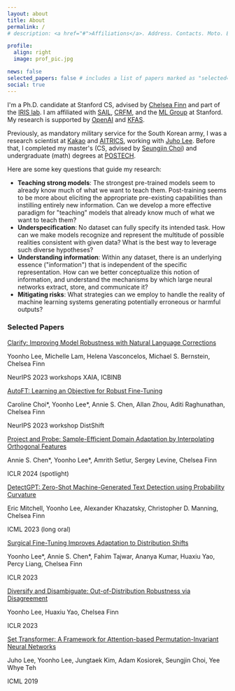 ```yaml
---
layout: about
title: About
permalink: /
# description: <a href="#">Affiliations</a>. Address. Contacts. Moto. Etc.

profile:
  align: right
  image: prof_pic.jpg

news: false
selected_papers: false # includes a list of papers marked as "selected={true}"
social: true
---
```


I'm a Ph.D. candidate at Stanford CS, advised by [Chelsea Finn](https://ai.stanford.edu/~cbfinn/) and part of the [IRIS lab](https://irislab.stanford.edu/).
I am affiliated with [SAIL](https://ai.stanford.edu/), [CRFM](https://crfm.stanford.edu/), and the [ML Group](http://ml.stanford.edu/) at Stanford.
My research is supported by [OpenAI](https://openai.com/index/superalignment-fast-grants/) and [KFAS](https://eng.kfas.or.kr/theme/kfaschanel/intl_scholarship_5.php).

Previously, as mandatory military service for the South Korean army, I was a research scientist at [Kakao](https://www.kakaocorp.com/) and [AITRICS](https://www.aitrics.com/), working with [Juho Lee](https://juho-lee.github.io/).
Before that, I completed my master's (CS, advised by [Seungjin Choi](http://mlg.postech.ac.kr/~seungjin)) and undergraduate (math) degrees at [POSTECH](https://www.postech.ac.kr/eng/).

Here are some key questions that guide my research:

- **Teaching strong models**: The strongest pre-trained models seem to already know much of what we want to teach them. Post-training seems to be more about eliciting the appropriate pre-existing capabilities than instilling entirely new information. Can we develop a more effective paradigm for "teaching" models that already know much of what we want to teach them?
- **Underspecification**: No dataset can fully specify its intended task. How can we make models recognize and represent the multitude of possible realities consistent with given data? What is the best way to leverage such diverse hypotheses?
- **Understanding information**: Within any dataset, there is an underlying essence ("information") that is independent of the specific representation. How can we better conceptualize this notion of information, and understand the mechanisms by which large neural networks extract, store, and communicate it?
- **Mitigating risks**: What strategies can we employ to handle the reality of machine learning systems generating potentially erroneous or harmful outputs?


<div class="selected-papers">
<h3>Selected Papers</h3>

<div class="paper">
<a main-paper-link href="https://arxiv.org/abs/2402.03715">
Clarify: Improving Model Robustness with Natural Language Corrections
</a>
<p class="authors"> 
Yoonho Lee, Michelle Lam, Helena Vasconcelos, Michael S. Bernstein, Chelsea Finn
</p>
<p class="venue"> 
NeurIPS 2023 workshops XAIA, ICBINB
</p>
</div>

<div class="paper">
<a main-paper-link href="https://arxiv.org/abs/2401.10220">
AutoFT: Learning an Objective for Robust Fine-Tuning
</a>
<p class="authors"> 
Caroline Choi*, Yoonho Lee*, Annie S. Chen, Allan Zhou, Aditi Raghunathan, Chelsea Finn
</p>
<p class="venue"> 
NeurIPS 2023 workshop DistShift
</p>
</div>

<div class="paper">
<a main-paper-link href="https://arxiv.org/abs/2302.05441">
Project and Probe: Sample-Efficient Domain Adaptation by Interpolating Orthogonal Features
</a>
<p class="authors"> 
Annie S. Chen*, Yoonho Lee*, Amrith Setlur, Sergey Levine, Chelsea Finn
</p>
<p class="venue"> 
ICLR 2024 (spotlight)
</p>
</div>

<div class="paper">
<a main-paper-link href="https://arxiv.org/abs/2301.11305">
DetectGPT: Zero-Shot Machine-Generated Text Detection using Probability Curvature
</a>
<p class="authors"> 
Eric Mitchell, Yoonho Lee, Alexander Khazatsky, Christopher D. Manning, Chelsea Finn
</p>
<p class="venue"> 
ICML 2023 (long oral) 
</p>
</div>

<div class="paper">
<a main-paper-link href="https://arxiv.org/abs/2210.11466">
Surgical Fine-Tuning Improves Adaptation to Distribution Shifts
</a>
<p class="authors"> 
Yoonho Lee*, Annie S. Chen*, Fahim Tajwar, Ananya Kumar, Huaxiu Yao, Percy Liang, Chelsea Finn
</p>
<p class="venue"> 
ICLR 2023
</p>
</div>

<div class="paper">
<a main-paper-link href="https://arxiv.org/abs/2202.03418">
Diversify and Disambiguate: Out-of-Distribution Robustness via Disagreement
</a>
<p class="authors"> 
Yoonho Lee, Huaxiu Yao, Chelsea Finn
</p>
<p class="venue"> 
ICLR 2023
</p>
</div>

<div class="paper">
<a main-paper-link href="https://proceedings.mlr.press/v97/lee19d/lee19d.pdf">
Set Transformer: A Framework for Attention-based Permutation-Invariant Neural Networks
</a>
<p class="authors"> 
Juho Lee, Yoonho Lee, Jungtaek Kim, Adam Kosiorek, Seungjin Choi, Yee Whye Teh
</p>
<p class="venue"> 
ICML 2019
</p>
</div>

</div>